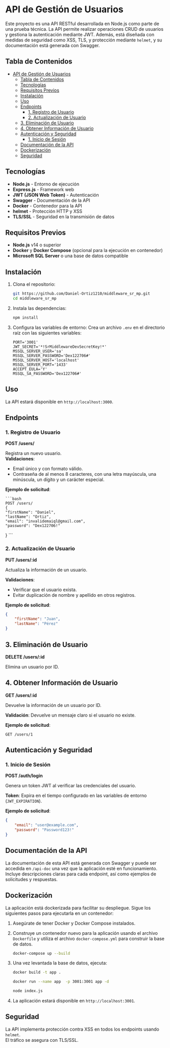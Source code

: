 # API de Gestión de Usuarios

Este proyecto es una API RESTful desarrollada en Node.js como parte de una prueba técnica. La API permite realizar operaciones CRUD de usuarios y gestiona la autenticación mediante JWT. Además, está diseñada con medidas de seguridad como XSS, TLS, y protección mediante `helmet`, y su documentación está generada con Swagger.

## Tabla de Contenidos

- [API de Gestión de Usuarios](#api-de-gestión-de-usuarios)
  - [Tabla de Contenidos](#tabla-de-contenidos)
  - [Tecnologías](#tecnologías)
  - [Requisitos Previos](#requisitos-previos)
  - [Instalación](#instalación)
  - [Uso](#uso)
  - [Endpoints](#endpoints)
    - [1. Registro de Usuario](#1-registro-de-usuario)
    - [2. Actualización de Usuario](#2-actualización-de-usuario)
  - [3. Eliminación de Usuario](#3-eliminación-de-usuario)
  - [4. Obtener Información de Usuario](#4-obtener-información-de-usuario)
  - [Autenticación y Seguridad](#autenticación-y-seguridad)
    - [1. Inicio de Sesión](#1-inicio-de-sesión)
  - [Documentación de la API](#documentación-de-la-api)
  - [Dockerización](#dockerización)
  - [Seguridad](#seguridad)

## Tecnologías

- **Node.js** - Entorno de ejecución
- **Express.js** - Framework web
- **JWT (JSON Web Token)** - Autenticación
- **Swagger** - Documentación de la API
- **Docker** - Contenedor para la API
- **helmet** - Protección HTTP y XSS
- **TLS/SSL** - Seguridad en la transmisión de datos

## Requisitos Previos

- **Node.js** v14 o superior
- **Docker** y **Docker Compose** (opcional para la ejecución en contenedor)
- **Microsoft SQL Server** o una base de datos compatible

## Instalación

1. Clona el repositorio:

    ```bash
    git https://github.com/Daniel-Ortiz1210/middleware_sr_mp.git
    cd middleware_sr_mp
    ```

2. Instala las dependencias:

    ```bash
    npm install
    ```

3. Configura las variables de entorno:
   Crea un archivo `.env` en el directorio raíz con las siguientes variables:

    ```plaintext
    PORT='3001'
    JWT_SECRET='*!SrMiddlewareDevSecretKey!*'
    MSSQL_SERVER_USER='sa'
    MSSQL_SERVER_PASSWORD='Dex122706#'
    MSSQL_SERVER_HOST='localhost'
    MSSQL_SERVER_PORT='1433'
    ACCEPT_EULA='Y'
    MSSQL_SA_PASSWORD='Dex122706#'
    ```


## Uso

La API estará disponible en `http://localhost:3000`.

## Endpoints

### 1. Registro de Usuario

**POST /users/**

Registra un nuevo usuario.  
**Validaciones**:

- Email único y con formato válido.
- Contraseña de al menos 8 caracteres, con una letra mayúscula, una minúscula, un dígito y un carácter especial.

**Ejemplo de solicitud**:

    ```bash
    POST /users/
    {
    "firstName": "Daniel",
    "lastName": "Ortiz",
    "email": "invalidemaiql@gmail.com",
    "password": "Dex122706!"
}
    ```

### 2. Actualización de Usuario

**PUT /users/:id**

Actualiza la información de un usuario.

**Validaciones**:

- Verificar que el usuario exista.
- Evitar duplicación de nombre y apellido en otros registros.

**Ejemplo de solicitud**:

```json
{
    "firstName": "Juan",
    "lastName": "Pérez"
}
```

## 3. Eliminación de Usuario

**DELETE /users/:id**

Elimina un usuario por ID.


## 4. Obtener Información de Usuario

**GET /users/:id**

Devuelve la información de un usuario por ID.

**Validación**: Devuelve un mensaje claro si el usuario no existe.

**Ejemplo de solicitud**:
```text
GET /users/1
```

## Autenticación y Seguridad

### 1. Inicio de Sesión

**POST /auth/login**

Genera un token JWT al verificar las credenciales del usuario.

**Token**: Expira en el tiempo configurado en las variables de entorno (`JWT_EXPIRATION`).

**Ejemplo de solicitud**:

```json
{
    "email": "user@example.com",
    "password": "Password123!"
}
```

## Documentación de la API

La documentación de esta API está generada con Swagger y puede ser accedida en `/api-doc` una vez que la aplicación esté en funcionamiento. Incluye descripciones claras para cada endpoint, así como ejemplos de solicitudes y respuestas.

## Dockerización

La aplicación está dockerizada para facilitar su despliegue. Sigue los siguientes pasos para ejecutarla en un contenedor:

1. Asegúrate de tener Docker y Docker Compose instalados.

2. Construye un contenedor nuevo para la aplicación usando el archivo `Dockerfile` y utiliza el archivo `docker-compose.yml` para construir la base de datos.

    ```bash
    docker-compose up --build
    ```

3. Una vez levantada la base de datos, ejecuta:

    ```bash
    docker build -t app .
    ```

    ```bash
    docker run --name app  -p 3001:3001 app -d 
    ```

    ```bash
    node index.js
    ```

4. La aplicación estará disponible en `http://localhost:3001`.

## Seguridad

La API implementa protección contra XSS en todos los endpoints usando `helmet`.  
El tráfico se asegura con TLS/SSL.
